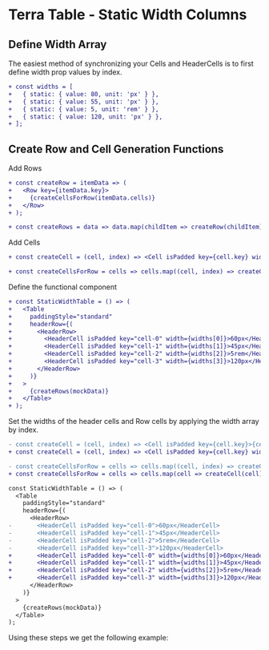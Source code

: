 # Terra Table - Static Width Columns

## Define Width Array
The easiest method of synchronizing your Cells and HeaderCells is to first define width prop values by index.

```diff
+ const widths = [
+   { static: { value: 80, unit: 'px' } },
+   { static: { value: 55, unit: 'px' } },
+   { static: { value: 5, unit: 'rem' } },
+   { static: { value: 120, unit: 'px' } },
+ ];
```

## Create Row and Cell Generation Functions
Add Rows

```diff
+ const createRow = itemData => (
+   <Row key={itemData.key}>
+     {createCellsForRow(itemData.cells)}
+   </Row>
+ );

+ const createRows = data => data.map(childItem => createRow(childItem));
```
Add Cells

```diff
+ const createCell = (cell, index) => <Cell isPadded key={cell.key} width={widths[index]}>{cell.title}</Cell>;

+ const createCellsForRow = cells => cells.map((cell, index) => createCell(cell, index));
```
Define the functional component
```diff
+ const StaticWidthTable = () => (
+   <Table
+     paddingStyle="standard"
+     headerRow={(
+       <HeaderRow>
+         <HeaderCell isPadded key="cell-0" width={widths[0]}>60px</HeaderCell>
+         <HeaderCell isPadded key="cell-1" width={widths[1]}>45px</HeaderCell>
+         <HeaderCell isPadded key="cell-2" width={widths[2]}>5rem</HeaderCell>
+         <HeaderCell isPadded key="cell-3" width={widths[3]}>120px</HeaderCell>
+       </HeaderRow>
+     )}
+   >
+     {createRows(mockData)}
+   </Table>
+ );
```
Set the widths of the header cells and Row cells by applying the width array by index.
```diff
- const createCell = (cell, index) => <Cell isPadded key={cell.key}>{cell.title}</Cell>;
+ const createCell = (cell, index) => <Cell isPadded key={cell.key} width={widths[index]}>{cell.title}</Cell>;

- const createCellsForRow = cells => cells.map((cell, index) => createCell(cell, index));
+ const createCellsForRow = cells => cells.map(cell => createCell(cell));

const StaticWidthTable = () => (
  <Table
    paddingStyle="standard"
    headerRow={(
      <HeaderRow>
-       <HeaderCell isPadded key="cell-0">60px</HeaderCell>
-       <HeaderCell isPadded key="cell-1">45px</HeaderCell>
-       <HeaderCell isPadded key="cell-2">5rem</HeaderCell>
-       <HeaderCell isPadded key="cell-3">120px</HeaderCell>
+       <HeaderCell isPadded key="cell-0" width={widths[0]}>60px</HeaderCell>
+       <HeaderCell isPadded key="cell-1" width={widths[1]}>45px</HeaderCell>
+       <HeaderCell isPadded key="cell-2" width={widths[2]}>5rem</HeaderCell>
+       <HeaderCell isPadded key="cell-3" width={widths[3]}>120px</HeaderCell>
      </HeaderRow>
    )}
  >
    {createRows(mockData)}
  </Table>
);
```
Using these steps we get the following example:
